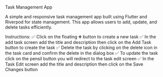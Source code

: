 Task Management App

A simple and responsive task management app built using Flutter and Riverpod for state management. This app allows users to add, update, and delete tasks efficiently.

Instructions:
✅ Click on the floating ➕ button to create a new task
✅ In the add task screen add the title and description then click on the Add Task button to create the task
✅ Delete the task by clicking on the delete icon in the task card and confirm the delete in the dialog box
✅ To update the task click on the pensil button you will redirect to the task edit screen
✅ In the Task Edit screen add the title and description then click on the Save Changes button
